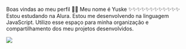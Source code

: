 Boas vindas ao meu perfil 💙💙
Meu nome é Yuske
✨✨✨✨✨✨✨✨✨✨✨✨
Estou estudando na Alura.
Estou me desenvolvendo na linguagem JavaScript.
Utilizo esse espaço para minha organização e compartilhamento dos meu projetos desenvolvidos.

![](https://media.tenor.com/Jv32sVOk-T4AAAAM/bts-bts-v.gif)

